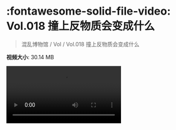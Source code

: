 # :fontawesome-solid-file-video: Vol.018 撞上反物质会变成什么

> 混乱博物馆 / Vol / Vol.018 撞上反物质会变成什么

**视频大小**: 30.14 MB

<div class="video"><video src="https://file.hsyhx.top/archive/混乱博物馆/Vol/Vol.018 撞上反物质会变成什么.mp4" controls preload>🤔 您的浏览器不支持 video 标签</video></div>